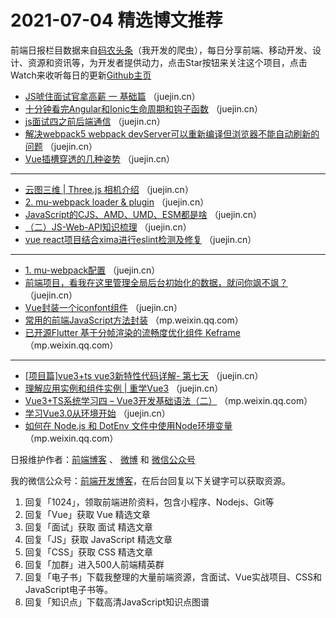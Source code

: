 # 2021-07-04 精选博文推荐

前端日报栏目数据来自[码农头条](http://hao.caibaojian.com.cn/)（我开发的爬虫），每日分享前端、移动开发、设计、资源和资讯等，为开发者提供动力，点击Star按钮来关注这个项目，点击Watch来收听每日的更新[Github主页](https://github.com/kujian/frontendDaily)
* [JS唬住面试官拿高薪 一 基础篇](https://juejin.cn/post/6980347608724144142) （juejin.cn）
* [十分钟看完Angular和Ionic生命周期和钩子函数](https://juejin.cn/post/6980590709120188429) （juejin.cn）
* [js面试四之前后端通信](https://juejin.cn/post/6980334197453881358) （juejin.cn）
* [解决webpack5 webpack devServer可以重新编译但浏览器不能自动刷新的问题](https://juejin.cn/post/6980582674641453064) （juejin.cn）
* [Vue插槽穿透的几种姿势](https://juejin.cn/post/6980332326131597343) （juejin.cn）

***
* [云图三维 | Three.js 相机介绍](https://juejin.cn/post/6980581966957674504) （juejin.cn）
* [2. mu-webpack loader &amp; plugin](https://juejin.cn/post/6980281080293097480) （juejin.cn）
* [JavaScript的CJS、AMD、UMD、ESM都是啥](https://juejin.cn/post/6980578150786793503) （juejin.cn）
* [（二）JS-Web-API知识梳理](https://juejin.cn/post/6980275287837638687) （juejin.cn）
* [vue react项目结合xima进行eslint检测及修复](https://juejin.cn/post/6980575633499914253) （juejin.cn）

***
* [1. mu-webpack配置](https://juejin.cn/post/6980271402494476324) （juejin.cn）
* [前端项目，看我在这里管理全局后台初始化的数据，就问你飒不飒？](https://juejin.cn/post/6980530046553292831) （juejin.cn）
* [Vue封装一个iconfont组件](https://juejin.cn/post/6980259533381697573) （juejin.cn）
* [常用的前端JavaScript方法封装](https://mp.weixin.qq.com/s?__biz=MzA4MjA1MDM3Ng==&mid=2450815391&idx=1&sn=a2144e76688a7a1cc4fc3829d8286a30) （mp.weixin.qq.com）
* [已开源Flutter 基于分帧渲染的流畅度优化组件 Keframe](https://mp.weixin.qq.com/s/yZ5x6Le-sbmeX794l4XQQw) （mp.weixin.qq.com）

***
* [[项目篇]vue3+ts vue3新特性代码详解- 第七天](https://juejin.cn/post/6980486863307931679) （juejin.cn）
* [理解应用实例和组件实例 | 重学Vue3](https://juejin.cn/post/6980356595255345183) （juejin.cn）
* [Vue3+TS系统学习四 &#8211; Vue3开发基础语法（二）](https://mp.weixin.qq.com/s?__biz=Mzg5MDAzNzkwNA==&mid=2247484797&idx=1&sn=a0dda20a510a176ed081e7d8619dfd16) （mp.weixin.qq.com）
* [学习Vue3.0从环境开始](https://juejin.cn/post/6980353592477630472) （juejin.cn）
* [如何在 Node.js 和 DotEnv 文件中使用Node环境变量](https://mp.weixin.qq.com/s?__biz=MzI0MDIwNTQ1Mg==&mid=2676497394&idx=1&sn=5826bac3f3595c6435314d02877f451e) （mp.weixin.qq.com）

日报维护作者：[前端博客](http://caibaojian.com.cn/) 、 [微博](http://weibo.com/kujian) 和 [微信公众号](https://open.weixin.qq.com/qr/code?username=caibaojian_com)

我的微信公众号：[前端开发博客](https://open.weixin.qq.com/qr/code?username=caibaojian_com)，在后台回复以下关键字可以获取资源。

1. 回复「1024」，领取前端进阶资料，包含小程序、Nodejs、Git等
2. 回复「Vue」获取 Vue 精选文章
3. 回复「面试」获取 面试 精选文章
4. 回复「JS」获取 JavaScript 精选文章
5. 回复「CSS」获取 CSS 精选文章
6. 回复「加群」进入500人前端精英群
7. 回复「电子书」下载我整理的大量前端资源，含面试、Vue实战项目、CSS和JavaScript电子书等。
8. 回复「知识点」下载高清JavaScript知识点图谱